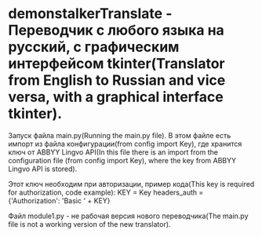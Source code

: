 # demonstalkerTranslate - Переводчик с любого языка на русский, с графическим интерфейсом tkinter(Translator from English to Russian and vice versa, with a graphical interface tkinter). 
Запуск файла main.py(Running the main.py file). В этом файле есть импорт из файла конфигурации(from сonfig import Key), где хранится ключ от  ABBYY Lingvo API(In this file there is an import from the configuration file (from config import Key), where the key from ABBYY Lingvo API is stored).

Этот ключ необходим при авторизации, пример кода(This key is required for authorization, code example):
KEY = Key
headers_auth = {'Authorization': 'Basic ' + KEY}


Файл module1.py - не рабочая версия нового переводчика(The main.py file is not a working version of the new translator).  
